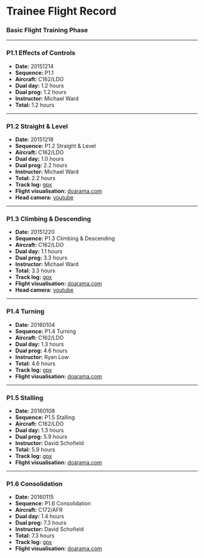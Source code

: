 # Trainee Flight Record

### Basic Flight Training Phase

----

### P1.1 Effects of Controls

* **Date:** 20151214
* **Sequence:** P1.1
* **Aircraft:** C162/LDO
* **Dual day:** 1.2 hours
* **Dual prog:** 1.2 hours
* **Instructor:** Michael Ward
* **Total:** 1.2 hours

----

### P1.2 Straight & Level

* **Date:** 20151218
* **Sequence:** P1.2 Straight & Level
* **Aircraft:** C162/LDO
* **Dual day:** 1.0 hours
* **Dual prog:** 2.2 hours
* **Instructor:** Michael Ward
* **Total:** 2.2 hours
* **Track log:** [gpx](tracks/20151218-vh-ldo.gpx)
* **Flight visualisation:** [doarama.com](http://doarama.com/view/595690)
* **Head camera:** [youtube](https://www.youtube.com/watch?v=13BVior4VmY)

----

### P1.3 Climbing & Descending

* **Date:** 20151220
* **Sequence:** P1.3 Climbing & Descending
* **Aircraft:** C162/LDO
* **Dual day:** 1.1 hours
* **Dual prog:** 3.3 hours
* **Instructor:** Michael Ward
* **Total:** 3.3 hours
* **Track log:** [gpx](tracks/20151220-vh-ldo.gpx)
* **Flight visualisation:** [doarama.com](http://doarama.com/view/596790)
* **Head camera:** [youtube](https://www.youtube.com/watch?v=8tZ8kxsVz6E)

----

### P1.4 Turning

* **Date:** 20160104
* **Sequence:** P1.4 Turning
* **Aircraft:** C162/LDO
* **Dual day:** 1.3 hours
* **Dual prog:** 4.6 hours
* **Instructor:** Ryan Low
* **Total:** 4.6 hours
* **Track log:** [gpx](tracks/20160104-vh-ldo.gpx)
* **Flight visualisation:** [doarama.com](http://doarama.com/view/607004)

----

### P1.5 Stalling

* **Date:** 20160108
* **Sequence:** P1.5 Stalling
* **Aircraft:** C162/LDO
* **Dual day:** 1.3 hours
* **Dual prog:** 5.9 hours
* **Instructor:** David Schofield
* **Total:** 5.9 hours
* **Track log:** [gpx](tracks/20160108-vh-ldo.gpx)
* **Flight visualisation:** [doarama.com](http://doarama.com/view/611980)

----

### P1.6 Consolidation

* **Date:** 20160115
* **Sequence:** P1.6 Consolidation
* **Aircraft:** C172/AFR
* **Dual day:** 1.4 hours
* **Dual prog:** 7.3 hours
* **Instructor:** David Schofield
* **Total:** 7.3 hours
* **Track log:** [gpx](tracks/20160115-vh-afr.gpx)
* **Flight visualisation:** [doarama.com](http://doarama.com/view/617610)
